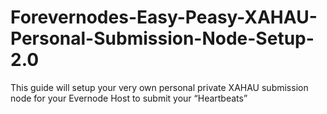 # Forevernodes-Easy-Peasy-XAHAU-Personal-Submission-Node-Setup-2.0
This guide will setup your very own personal private XAHAU submission node for your Evernode Host to submit your “Heartbeats”
